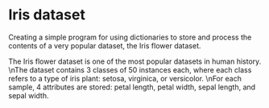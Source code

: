 # Iris dataset
Creating a simple program for using dictionaries to store and process the contents of a very popular dataset, the Iris flower dataset.

The Iris flower dataset is one of the most popular datasets in human history. \nThe dataset contains 3 classes of 50 instances each, where each class refers to a type of iris plant: setosa, virginica, or versicolor. \nFor each sample, 4 attributes are stored: petal length, petal width, sepal length, and sepal width.
